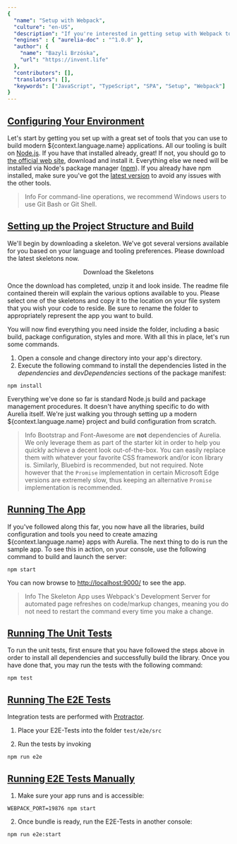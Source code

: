 ```yaml
---
{
  "name": "Setup with Webpack",
  "culture": "en-US",
  "description": "If you're interested in getting setup with Webpack to build projects, this article will take you through setting up both your machine and a production quality starter project.",
  "engines" : { "aurelia-doc" : "^1.0.0" },
  "author": {
  	"name": "Bazyli Brzóska",
  	"url": "https://invent.life"
  },
  "contributors": [],
  "translators": [],
  "keywords": ["JavaScript", "TypeScript", "SPA", "Setup", "Webpack"]
}
---
```

## [Configuring Your Environment](aurelia-doc://section/1/version/1.0.0)

Let's start by getting you set up with a great set of tools that you can use to build modern ${context.language.name} applications. All our tooling is built on [Node.js](http://nodejs.org/). If you have that installed already, great! If not, you should go to [the official web site](http://nodejs.org/), download and install it. Everything else we need will be installed via Node's package manager ([npm](https://docs.npmjs.com/getting-started/what-is-npm)). If you already have npm installed, make sure you've got the [latest version](https://github.com/npm/npm/wiki/Troubleshooting#try-the-latest-stable-version-of-node) to avoid any issues with the other tools.

> Info
> For command-line operations, we recommend Windows users to use Git Bash or Git Shell.

## [Setting up the Project Structure and Build](aurelia-doc://section/2/version/1.0.0)

We'll begin by downloading a skeleton. We've got several versions available for you based on your language and tooling preferences. Please download the latest skeletons now.

<div style="text-align: center;">
  <a class="au-button" href="https://github.com/aurelia/skeleton-navigation/releases/latest" style="text-decoration: none; margin: 32px 8px 42px 8px;" target="_blank">Download the Skeletons</a>
</div>

Once the download has completed, unzip it and look inside. The readme file contained therein will explain the various options available to you. Please select one of the skeletons and copy it to the location on your file system that you wish your code to reside. Be sure to rename the folder to appropriately represent the app you want to build.

You will now find everything you need inside the folder, including a basic build, package configuration, styles and more. With all this in place, let's run some commands.

1. Open a console and change directory into your app's directory.
2. Execute the following command to install the dependencies listed in the _dependencies_ and _devDependencies_ sections of the package manifest:
  ```shell
  npm install
  ```
Everything we've done so far is standard Node.js build and package management procedures. It doesn't have anything specific to do with Aurelia itself. We're just walking you through setting up a modern ${context.language.name} project and build configuration from scratch.

> Info
> Bootstrap and Font-Awesome are **not** dependencies of Aurelia. We only leverage them as part of the starter kit in order to help you quickly achieve a decent look out-of-the-box. You can easily replace them with whatever your favorite CSS framework and/or icon library is.
> Similarly, Bluebird is recommended, but not required. Note however that the `Promise` implementation in certain Microsoft Edge versions are extremely slow, thus keeping an alternative `Promise` implementation is recommended.

## [Running The App](aurelia-doc://section/3/version/1.0.0)

If you've followed along this far, you now have all the libraries, build configuration and tools you need to create amazing ${context.language.name} apps with Aurelia. The next thing to do is run the sample app. To see this in action, on your console, use the following command to build and launch the server:
```shell
npm start
```
You can now browse to [http://localhost:9000/](http://localhost:9000/) to see the app.

> Info
> The Skeleton App uses Webpack's Development Server for automated page refreshes on code/markup changes, meaning you do not need to restart the command every time you make a change.

## [Running The Unit Tests](aurelia-doc://section/4/version/1.0.0)

To run the unit tests, first ensure that you have followed the steps above in order to install all dependencies and successfully build the library. Once you have done that, you may run the tests with the following command:

```shell
npm test
```

## [Running The E2E Tests](aurelia-doc://section/5/version/1.0.0)

Integration tests are performed with [Protractor](http://angular.github.io/protractor/#/).

1. Place your E2E-Tests into the folder ```test/e2e/src```

2. Run the tests by invoking
  ```shell
  npm run e2e
  ```

## [Running E2E Tests Manually](aurelia-doc://section/6/version/1.0.0)

1. Make sure your app runs and is accessible:
  ```shell
  WEBPACK_PORT=19876 npm start
  ```

2. Once bundle is ready, run the E2E-Tests in another console:

  ```shell
  npm run e2e:start
  ```
